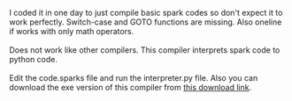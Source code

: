 I coded it in one day to just compile basic spark codes so don't expect it to work perfectly. Switch-case and GOTO functions are missing. Also oneline if works with only math operators. <br><br>
Does not work like other compilers. This compiler interprets spark code to python code.<br><br>
Edit the code.sparks file and run the interpreter.py file. Also you can download the exe version of this compiler from [this download link](https://github.com/Hyloft/SparkCompiler/releases).